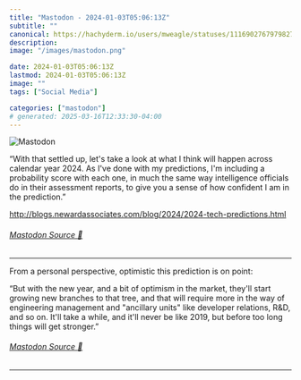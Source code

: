 ```yaml
---
title: "Mastodon - 2024-01-03T05:06:13Z"
subtitle: ""
canonical: https://hachyderm.io/users/mweagle/statuses/111690276797982702
description:
image: "/images/mastodon.png"

date: 2024-01-03T05:06:13Z
lastmod: 2024-01-03T05:06:13Z
image: ""
tags: ["Social Media"]

categories: ["mastodon"]
# generated: 2025-03-16T12:33:30-04:00
---
```

![Mastodon](/images/mastodon.png)

<p>“With that settled up, let&#39;s take a look at what I think will happen across calendar year 2024. As I&#39;ve done with my predictions, I&#39;m including a probability score with each one, in much the same way intelligence officials do in their assessment reports, to give you a sense of how confident I am in the prediction.”</p><p><a href="http://blogs.newardassociates.com/blog/2024/2024-tech-predictions.html" target="_blank" rel="nofollow noopener noreferrer" translate="no"><span class="invisible">http://</span><span class="ellipsis">blogs.newardassociates.com/blo</span><span class="invisible">g/2024/2024-tech-predictions.html</span></a></p>


###### [Mastodon Source 🐘](https://hachyderm.io/@mweagle/111690276797982702)

___

<p>From a personal perspective, optimistic this prediction is on point:</p><p>“But with the new year, and a bit of optimism in the market, they&#39;ll start growing new branches to that tree, and that will require more in the way of engineering management and &quot;ancillary units&quot; like developer relations, R&amp;D, and so on. It&#39;ll take a while, and it&#39;ll never be like 2019, but before too long things will get stronger.”</p>


###### [Mastodon Source 🐘](https://hachyderm.io/@mweagle/111690283362327661)

___
